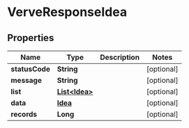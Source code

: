 
# VerveResponseIdea

## Properties
Name | Type | Description | Notes
------------ | ------------- | ------------- | -------------
**statusCode** | **String** |  |  [optional]
**message** | **String** |  |  [optional]
**list** | [**List&lt;Idea&gt;**](Idea.md) |  |  [optional]
**data** | [**Idea**](Idea.md) |  |  [optional]
**records** | **Long** |  |  [optional]




